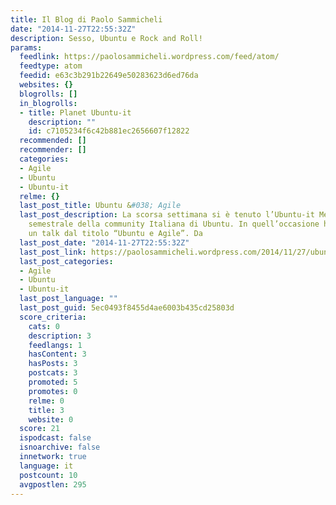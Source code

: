 ```yaml
---
title: Il Blog di Paolo Sammicheli
date: "2014-11-27T22:55:32Z"
description: Sesso, Ubuntu e Rock and Roll!
params:
  feedlink: https://paolosammicheli.wordpress.com/feed/atom/
  feedtype: atom
  feedid: e63c3b291b22649e50283623d6ed76da
  websites: {}
  blogrolls: []
  in_blogrolls:
  - title: Planet Ubuntu-it
    description: ""
    id: c7105234f6c42b881ec2656607f12822
  recommended: []
  recommender: []
  categories:
  - Agile
  - Ubuntu
  - Ubuntu-it
  relme: {}
  last_post_title: Ubuntu &#038; Agile
  last_post_description: La scorsa settimana si è tenuto l’Ubuntu-it Meeting, l’incontro
    semestrale della community Italiana di Ubuntu. In quell’occasione ho presentato
    un talk dal titolo “Ubuntu e Agile”. Da
  last_post_date: "2014-11-27T22:55:32Z"
  last_post_link: https://paolosammicheli.wordpress.com/2014/11/27/ubuntu-agile/
  last_post_categories:
  - Agile
  - Ubuntu
  - Ubuntu-it
  last_post_language: ""
  last_post_guid: 5ec0493f8455d4ae6003b435cd25803d
  score_criteria:
    cats: 0
    description: 3
    feedlangs: 1
    hasContent: 3
    hasPosts: 3
    postcats: 3
    promoted: 5
    promotes: 0
    relme: 0
    title: 3
    website: 0
  score: 21
  ispodcast: false
  isnoarchive: false
  innetwork: true
  language: it
  postcount: 10
  avgpostlen: 295
---
```

